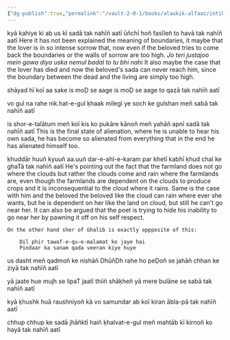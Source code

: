 ```yaml
---
{"dg-publish":true,"permalink":"/vault-2-0-1/books/alaukik-alfaaz/intikhab-e-shakeb/shayad-hi-koi-aa-sake-is-mo-se-aage/"}
---
```





kyā kahiye ki ab us kī sadā tak nahīñ aatī
ūñchī hoñ fasīleñ to havā tak nahīñ aatī
	Here it has not been explained the meaning of boundaries, it maybe that the lover is in so intense sorrow that, now even if the beloved tries to come back the boundaries or the walls of sorrow are too high. 
	*Jo teri justajoo mein gawa diya* 
	*uska nemul badal to tu bhi nahi*
	It also maybe the case that the lover has died and now the beloved's sada can never reach him, since the boundary between the dead and the living are simply too high. 

shāyad hī koī aa sake is moḌ se aage
is moḌ se aage to qazā tak nahīñ aatī

vo gul na rahe nik.hat-e-gul ḳhaak milegī
ye soch ke gulshan meñ sabā tak nahīñ aatī

is shor-e-talātum meñ koī kis ko pukāre
kānoñ meñ yahāñ apnī sadā tak nahīñ aatī
	This is the final state of alienation, where he is unable to hear his own sada, he has become so alienated from everything that in the end he has alienated himself too. 

ḳhuddār huuñ kyuuñ aa.uuñ dar-e-ahl-e-karam par
khetī kabhī ḳhud chal ke ghaTā tak nahīñ aatī
	He's pointing out the fact that the farmland does not go where the clouds but rather the clouds come and rain where the farmlands are, even though the farmlands are dependent on the clouds to produce crops and it is inconsequential to the cloud where it rains. Same is the case with him and the beloved the beloved like the cloud can rain where ever she wants, but he is dependent on her like the land on cloud, but still he can't go near her. 
	It can also be argued that the poet is trying to hide his inability to go near her by pawning it off on his self respect.
	
	On the other hand sher of Ghalib is exactly oppposite of this:

		Dil phir tawaf-e-qu-e-malamat ko jaye hai
		Pindaar ka sanam qada veeran kiye huye


us dasht meñ qadmoñ ke nishāñ DhūñDh rahe ho
peḌoñ se jahāñ chhan ke ziyā tak nahīñ aatī

yā jaate hue mujh se lipaT jaatī thiiñ shāḳheñ
yā mere bulāne se sabā tak nahīñ aatī

kyā ḳhushk huā raushniyoñ kā vo samundar
ab koī kiran ābla-pā tak nahīñ aatī

chhup chhup ke sadā jhāñktī haiñ ḳhalvat-e-gul meñ
mahtāb kī kirnoñ ko hayā tak nahīñ aatī
